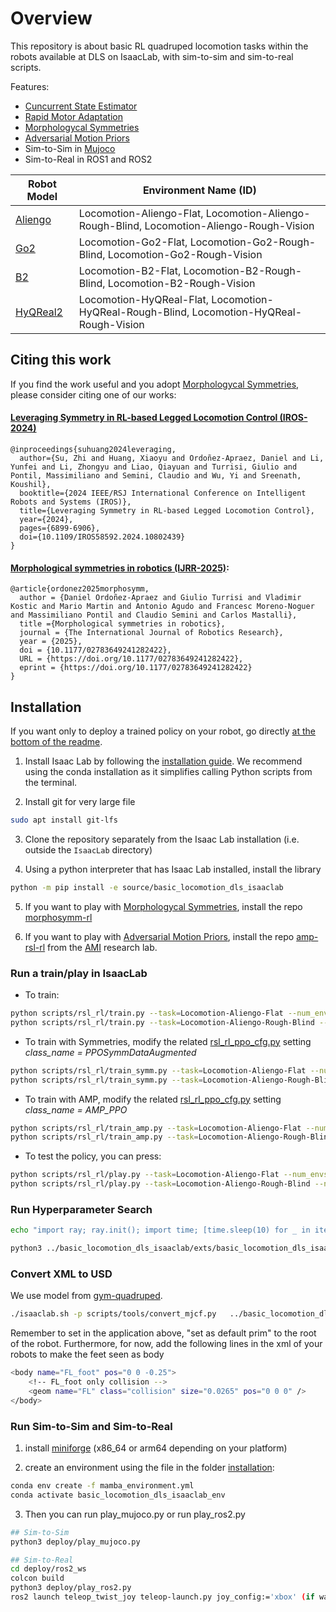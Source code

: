 # Overview


This repository is about basic RL quadruped locomotion tasks within the robots available at DLS on IsaacLab, with sim-to-sim and sim-to-real scripts. 

Features:
- [Cuncurrent State Estimator](https://arxiv.org/pdf/2202.05481)
- [Rapid Motor Adaptation](https://arxiv.org/pdf/2107.04034)
- [Morphologycal Symmetries](https://arxiv.org/pdf/2403.17320) 
- [Adversarial Motion Priors](https://arxiv.org/pdf/2104.02180)
- Sim-to-Sim in [Mujoco](https://github.com/google-deepmind/mujoco)
- Sim-to-Real in ROS1 and ROS2

| Robot Model         | Environment Name (ID)                                      |
|---------------------|------------------------------------------------------------|
| [Aliengo](https://github.com/iit-DLSLab/gym-quadruped/tree/master/gym_quadruped/robot_model/aliengo) | Locomotion-Aliengo-Flat, Locomotion-Aliengo-Rough-Blind, Locomotion-Aliengo-Rough-Vision
| [Go2](https://github.com/iit-DLSLab/gym-quadruped/tree/master/gym_quadruped/robot_model/go2) | Locomotion-Go2-Flat, Locomotion-Go2-Rough-Blind, Locomotion-Go2-Rough-Vision |
| [B2](https://github.com/iit-DLSLab/gym-quadruped/tree/master/gym_quadruped/robot_model/b2) | Locomotion-B2-Flat, Locomotion-B2-Rough-Blind, Locomotion-B2-Rough-Vision |
| [HyQReal2](https://github.com/iit-DLSLab/gym-quadruped/tree/master/gym_quadruped/robot_model/hyqreal2) | Locomotion-HyQReal-Flat, Locomotion-HyQReal-Rough-Blind, Locomotion-HyQReal-Rough-Vision |


## Citing this work

If you find the work useful and you adopt [Morphologycal Symmetries](https://arxiv.org/pdf/2403.17320), please consider citing one of our works:

#### [Leveraging Symmetry in RL-based Legged Locomotion Control (IROS-2024)](https://arxiv.org/pdf/2403.17320)

```
@inproceedings{suhuang2024leveraging,
  author={Su, Zhi and Huang, Xiaoyu and Ordoñez-Apraez, Daniel and Li, Yunfei and Li, Zhongyu and Liao, Qiayuan and Turrisi, Giulio and Pontil, Massimiliano and Semini, Claudio and Wu, Yi and Sreenath, Koushil},
  booktitle={2024 IEEE/RSJ International Conference on Intelligent Robots and Systems (IROS)}, 
  title={Leveraging Symmetry in RL-based Legged Locomotion Control}, 
  year={2024},
  pages={6899-6906},
  doi={10.1109/IROS58592.2024.10802439}
}
```

#### [Morphological symmetries in robotics (IJRR-2025)](https://arxiv.org/pdf/2402.15552):

```
@article{ordonez2025morphosymm,
  author = {Daniel Ordoñez-Apraez and Giulio Turrisi and Vladimir Kostic and Mario Martin and Antonio Agudo and Francesc Moreno-Noguer and Massimiliano Pontil and Claudio Semini and Carlos Mastalli},
  title ={Morphological symmetries in robotics},
  journal = {The International Journal of Robotics Research},
  year = {2025},
  doi = {10.1177/02783649241282422},
  URL = {https://doi.org/10.1177/02783649241282422},
  eprint = {https://doi.org/10.1177/02783649241282422}
}
```


## Installation

If you want only to deploy a trained policy on your robot, go directly [at the bottom of the readme](https://github.com/iit-DLSLab/basic-locomotion-dls-isaaclab/tree/main?tab=readme-ov-file#run-sim-to-sim-and-sim-to-real).

1. Install Isaac Lab by following the [installation guide](https://github.com/isaac-sim/IsaacLab). We recommend using the conda installation as it simplifies calling Python scripts from the terminal.

2. Install git for very large file
```bash
sudo apt install git-lfs
```

3. Clone the repository separately from the Isaac Lab installation (i.e. outside the `IsaacLab` directory)


4. Using a python interpreter that has Isaac Lab installed, install the library

```bash
python -m pip install -e source/basic_locomotion_dls_isaaclab
```

5. If you want to play with [Morphologycal Symmetries](https://arxiv.org/pdf/2403.17320), install the repo [morphosymm-rl](https://github.com/iit-DLSLab/morphosymm-rl)

6. If you want to play with [Adversarial Motion Priors](https://arxiv.org/pdf/2104.02180), install the repo [amp-rsl-rl](https://github.com/ami-iit/amp-rsl-rl) from the [AMI](https://github.com/ami-iit) research lab.

### Run a train/play in IsaacLab

- To train:

```bash
python scripts/rsl_rl/train.py --task=Locomotion-Aliengo-Flat --num_envs=4096 --headless
python scripts/rsl_rl/train.py --task=Locomotion-Aliengo-Rough-Blind --num_envs=4096 --headless
```

- To train with Symmetries, modify the related [rsl_rl_ppo_cfg.py](https://github.com/iit-DLSLab/basic-locomotion-dls-isaaclab/blob/devel/source/basic_locomotion_dls_isaaclab/basic_locomotion_dls_isaaclab/tasks/locomotion/agents/rsl_rl_ppo_cfg.py) setting *class_name = PPOSymmDataAugmented*
```bash
python scripts/rsl_rl/train_symm.py --task=Locomotion-Aliengo-Flat --num_envs=4096 --headless
python scripts/rsl_rl/train_symm.py --task=Locomotion-Aliengo-Rough-Blind --num_envs=4096 --headless
```

- To train with AMP, modify the related [rsl_rl_ppo_cfg.py](https://github.com/iit-DLSLab/basic-locomotion-dls-isaaclab/blob/devel/source/basic_locomotion_dls_isaaclab/basic_locomotion_dls_isaaclab/tasks/locomotion/agents/rsl_rl_ppo_cfg.py) setting *class_name = AMP_PPO*
```bash
python scripts/rsl_rl/train_amp.py --task=Locomotion-Aliengo-Flat --num_envs=4096 --headless
python scripts/rsl_rl/train_amp.py --task=Locomotion-Aliengo-Rough-Blind --num_envs=4096 --headless
```

- To test the policy, you can press:
```bash
python scripts/rsl_rl/play.py --task=Locomotion-Aliengo-Flat --num_envs=16
python scripts/rsl_rl/play.py --task=Locomotion-Aliengo-Rough-Blind --num_envs=16
```


### Run Hyperparameter Search

```bash
echo "import ray; ray.init(); import time; [time.sleep(10) for _ in iter(int, 1)]" | python3 (TERMINAL 1)
```

```bash
python3 ../basic_locomotion_dls_isaaclab/exts/basic_locomotion_dls_isaaclab/basic_locomotion_dls_isaaclab/hyperparameter_tuning/tuner.py --run_mode local --cfg_file ../basic_locomotion_dls_isaaclab/exts/basic_locomotion_dls_isaaclab/basic_locomotion_dls_isaaclab/hyperparameter_tuning/locomotion_aliengo_cfg.py --cfg_class LocomotionAliengoFlatTuner (TERMINAL 2)
```


### Convert XML to USD
We use model from [gym-quadruped](https://github.com/iit-DLSLab/gym-quadruped).

```bash
./isaaclab.sh -p scripts/tools/convert_mjcf.py   ../basic_locomotion_dls_isaaclab/scripts/sim_to_sim_mujoco/gym-quadruped/gym_quadruped/robot_model/aliengo/aliengo.xml   ../aliengo.usd   --import-sites   --make-instanceable
```

Remember to set in the application above, "set as default prim" to the root of the robot. Furthermore, for now, add the following lines in the xml of your robots to make the feet seen as body

```bash
<body name="FL_foot" pos="0 0 -0.25">
    <!-- FL_foot only collision -->
    <geom name="FL" class="collision" size="0.0265" pos="0 0 0" />
</body>
```


### Run Sim-to-Sim and Sim-to-Real

1. install [miniforge](https://github.com/conda-forge/miniforge/releases) (x86_64 or arm64 depending on your platform)

2. create an environment using the file in the folder [installation](https://github.com/iit-DLSLab/basic-locomotion-dls-isaaclab/tree/main/installation):


```bash
conda env create -f mamba_environment.yml
conda activate basic_locomotion_dls_isaaclab_env
```

3. Then you can run play_mujoco.py or run play_ros2.py

```bash
## Sim-to-Sim
python3 deploy/play_mujoco.py

## Sim-to-Real
cd deploy/ros2_ws
colcon build
python3 deploy/play_ros2.py 
ros2 launch teleop_twist_joy teleop-launch.py joy_config:='xbox' (if want joystick)
```
